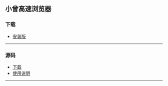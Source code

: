 ﻿## 小曾高速浏览器

### 下载 
        
  + [安装版](https://github.com/zzh-blog/Browser-code/raw/master/%E5%B0%8F%E6%9B%BE%E9%AB%98%E9%80%9F%E6%B5%8F%E8%A7%88%E5%99%A8.part01.exe)
-----------
### 源码
  + [下载](https://github.com/zzh-blog/Browser-code/archive/master.zip)
  + [使用说明](/dabao.md)
-----------
